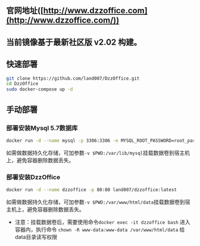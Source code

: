 ## 官网地址([http://www.dzzoffice.com](http://www.dzzoffice.com/))

## 当前镜像基于最新社区版 v2.02 构建。

## 快速部署
```bash
git clone https://github.com/land007/DzzOffice.git
cd DzzOffice
sudo docker-compose up -d
```

## 手动部署

### 部署安装Mysql 5.7数据库

```bash
docker run -d --name mysql -p 3306:3306 -e MYSQL_ROOT_PASSWORD=root_password mysql:5.7.27
```

如需做数据持久化存储，可加参数`-v $PWD:/var/lib/mysql`挂载数据卷到宿主机上，避免容器删除数据丢失。

### 部署安装DzzOffice

```bash
docker run -d --name dzzoffice -p 80:80 land007/dzzoffice:latest
```

如需做数据持久化存储，可加参数`-v $PWD:/var/www/html/data`挂载数据卷到宿主机上，避免容器删除数据丢失。

- 注意：挂载数据卷后，需要使用命令`docker exec -it dzzoffice bash` 进入容器内，执行命令 `chown -R www-data:www-data /var/www/html/data` 给data目录读写权限
